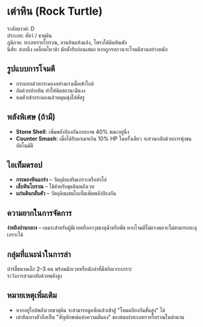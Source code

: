 # เต่าหิน (Rock Turtle)

ระดับแรงค์: D  
ประเภท: สัตว์ / ธาตุดิน  
ภูมิภาค: ทะเลทรายโบราณ, ลานหินแห้งแล้ง, โพรงใต้ดินหินพัง  
นิสัย: สงบนิ่ง เคลื่อนไหวช้า มักตั้งรับก่อนเสมอ หากถูกรบกวนจะโจมตีสวนอย่างหนัก

## รูปแบบการโจมตี
- กระแทกด้วยกระดองอย่างแรงเมื่อเข้าใกล้  
- กัดด้วยปากหิน ทำให้ติดสถานะมึนงง  
- หดตัวเข้ากระดองแล้วหมุนพุ่งใส่ศัตรู

## พลังพิเศษ (ถ้ามี)
- **Stone Shell**: เพิ่มพลังป้องกันกายภาพ 40% ขณะอยู่นิ่ง  
- **Counter Smash**: เมื่อได้รับดาเมจเกิน 10% HP ในครั้งเดียว จะสวนกลับด้วยการพุ่งชนอัตโนมัติ

## ไอเท็มดรอป
- **กระดองหินแกร่ง** – วัตถุดิบเสริมเกราะหรือทำโล่  
- **เล็บหินโบราณ** – ใช้สำหรับขุดหินพลังเวท  
- **แก่นดินกลั่นตัว** – วัตถุดิบผสมไอเท็มเพิ่มพลังป้องกัน

## ความยากในการจัดการ
**ง่ายถึงปานกลาง** – เหมาะสำหรับผู้มีเวทหรืออาวุธธาตุน้ำหรือพืช หากโจมตีไม่แรงพอจะไม่สามารถทะลุเกราะได้

## กลุ่มที่แนะนำในการล่า
ปาร์ตี้ขนาดเล็ก 2–3 คน พร้อมนักเวทหรือนักล่าที่มีสกิลเจาะเกราะ  
ระวังการสวนกลับด้วยพลังสูง

## หมายเหตุเพิ่มเติม
- หากอยู่ใกล้พลังเวทธาตุดิน จะสามารถดูดซับแล้วเข้าสู่ "โหมดป้องกันขั้นสูง" ได้  
- เต่าหินบางตัวถือเป็น "สัญลักษณ์แห่งความมั่นคง" ของชนเผ่าทะเลทรายโบราณในตำนาน
